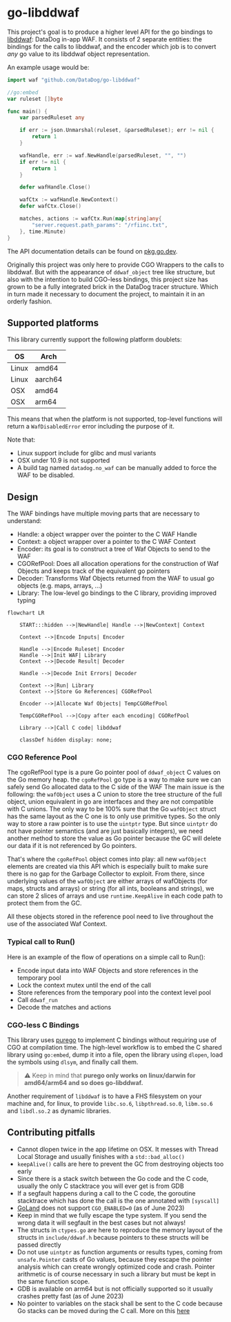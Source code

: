 # go-libddwaf

This project's goal is to produce a higher level API for the go bindings to [libddwaf](https://github.com/DataDog/libddwaf): DataDog in-app WAF.
It consists of 2 separate entities: the bindings for the calls to libddwaf, and the encoder which job is to convert _any_ go value to its libddwaf object representation.

An example usage would be:

```go
import waf "github.com/DataDog/go-libddwaf"

//go:embed
var ruleset []byte

func main() {
    var parsedRuleset any

    if err := json.Unmarshal(ruleset, &parsedRuleset); err != nil {
        return 1
    }

    wafHandle, err := waf.NewHandle(parsedRuleset, "", "")
    if err != nil {
        return 1
    }

    defer wafHandle.Close()

    wafCtx := wafHandle.NewContext()
    defer wafCtx.Close()

    matches, actions := wafCtx.Run(map[string]any{
        "server.request.path_params": "/rfiinc.txt",
    }, time.Minute)
}
```

The API documentation details can be found on [pkg.go.dev](https://pkg.go.dev/github.com/DataDog/go-libddwaf).

Originally this project was only here to provide CGO Wrappers to the calls to libddwaf.
But with the appearance of `ddwaf_object` tree like structure,
but also with the intention to build CGO-less bindings, this project size has grown to be a fully integrated brick in the DataDog tracer structure.
Which in turn made it necessary to document the project, to maintain it in an orderly fashion.

## Supported platforms

This library currently support the following platform doublets:

| OS    | Arch    |
| ----- | ------- |
| Linux | amd64   |
| Linux | aarch64 |
| OSX   | amd64   |
| OSX   | arm64   |

This means that when the platform is not supported, top-level functions will return a `WafDisabledError` error including the purpose of it.

Note that:
* Linux support include for glibc and musl variants
* OSX under 10.9 is not supported
* A build tag named `datadog.no_waf` can be manually added to force the WAF to be disabled.

## Design

The WAF bindings have multiple moving parts that are necessary to understand:

- Handle: a object wrapper over the pointer to the C WAF Handle
- Context: a object wrapper over a pointer to the C WAF Context
- Encoder: its goal is to construct a tree of Waf Objects to send to the WAF
- CGORefPool: Does all allocation operations for the construction of Waf Objects and keeps track of the equivalent go pointers
- Decoder: Transforms Waf Objects returned from the WAF to usual go objects (e.g. maps, arrays, ...)
- Library: The low-level go bindings to the C library, providing improved typing

```mermaid
flowchart LR

    START:::hidden -->|NewHandle| Handle -->|NewContext| Context

    Context -->|Encode Inputs| Encoder

    Handle -->|Encode Ruleset| Encoder
    Handle -->|Init WAF| Library
    Context -->|Decode Result| Decoder

    Handle -->|Decode Init Errors| Decoder

    Context -->|Run| Library
    Context -->|Store Go References| CGORefPool

    Encoder -->|Allocate Waf Objects| TempCGORefPool

    TempCGORefPool -->|Copy after each encoding| CGORefPool

    Library -->|Call C code| libddwaf

    classDef hidden display: none;
```

### CGO Reference Pool

The cgoRefPool type is a pure Go pointer pool of `ddwaf_object` C values on the Go memory heap.
the `cgoRefPool` go type is a way to make sure we can safely send Go allocated data to the C side of the WAF
The main issue is the following: the `wafObject` uses a C union to store the tree structure of the full object,
union equivalent in go are interfaces and they are not compatible with C unions. The only way to be 100% sure
that the Go `wafObject` struct has the same layout as the C one is to only use primitive types. So the only way to
store a raw pointer is to use the `uintptr` type. But since `uintptr` do not have pointer semantics (and are just
basically integers), we need another method to store the value as Go pointer because the GC will delete our data if it
is not referenced by Go pointers.

That's where the `cgoRefPool` object comes into play: all new `wafObject` elements are created via this API which is especially
built to make sure there is no gap for the Garbage Collector to exploit. From there, since underlying values of the
`wafObject` are either arrays of wafObjects (for maps, structs and arrays) or string (for all ints, booleans and strings),
we can store 2 slices of arrays and use `runtime.KeepAlive` in each code path to protect them from the GC.

All these objects stored in the reference pool need to live throughout the use of the associated Waf Context.

### Typical call to Run()

Here is an example of the flow of operations on a simple call to Run():

- Encode input data into WAF Objects and store references in the temporary pool
- Lock the context mutex until the end of the call
- Store references from the temporary pool into the context level pool
- Call `ddwaf_run`
- Decode the matches and actions

### CGO-less C Bindings

This library uses [purego](https://github.com/ebitengine/purego) to implement C bindings without requiring use of CGO at compilation time. The high-level workflow
is to embed the C shared library using `go:embed`, dump it into a file, open the library using `dlopen`, load the
symbols using `dlsym`, and finally call them.

> :warning: Keep in mind that **purego only works on linux/darwin for amd64/arm64 and so does go-libddwaf.**

Another requirement of `libddwaf` is to have a FHS filesystem on your machine and, for linux, to provide `libc.so.6`,
`libpthread.so.0`, `libm.so.6` and `libdl.so.2` as dynamic libraries.

## Contributing pitfalls

- Cannot dlopen twice in the app lifetime on OSX. It messes with Thread Local Storage and usually finishes with a `std::bad_alloc()`
- `keepAlive()` calls are here to prevent the GC from destroying objects too early
- Since there is a stack switch between the Go code and the C code, usually the only C stacktrace you will ever get is from GDB
- If a segfault happens during a call to the C code, the goroutine stacktrace which has done the call is the one annotated with `[syscall]`
- [GoLand](https://www.jetbrains.com/go/) does not support `CGO_ENABLED=0` (as of June 2023)
- Keep in mind that we fully escape the type system. If you send the wrong data it will segfault in the best cases but not always!
- The structs in `ctypes.go` are here to reproduce the memory layout of the structs in `include/ddwaf.h` because pointers to these structs will be passed directly
- Do not use `uintptr` as function arguments or results types, coming from `unsafe.Pointer` casts of Go values, because they escape the pointer analysis which can create wrongly optimized code and crash. Pointer arithmetic is of course necessary in such a library but must be kept in the same function scope.
- GDB is available on arm64 but is not officially supported so it usually crashes pretty fast (as of June 2023)
- No pointer to variables on the stack shall be sent to the C code because Go stacks can be moved during the C call. More on this [here](https://medium.com/@trinad536/escape-analysis-in-golang-fc81b78f3550)
